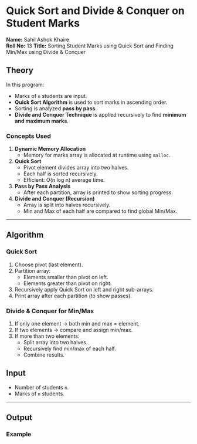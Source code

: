 # Quick Sort and Divide & Conquer on Student Marks

**Name:** Sahil Ashok Khaire  
**Roll No:** 13 
**Title:** Sorting Student Marks using Quick Sort and Finding Min/Max using Divide & Conquer


## Theory

In this program:
- Marks of `n` students are input.
- **Quick Sort Algorithm** is used to sort marks in ascending order.
- Sorting is analyzed **pass by pass**.
- **Divide and Conquer Technique** is applied recursively to find **minimum and maximum marks**.

### Concepts Used
1. **Dynamic Memory Allocation**  
   - Memory for marks array is allocated at runtime using `malloc`.
2. **Quick Sort**  
   - Pivot element divides array into two halves.
   - Each half is sorted recursively.
   - Efficient: O(n log n) average time.
3. **Pass by Pass Analysis**  
   - After each partition, array is printed to show sorting progress.
4. **Divide and Conquer (Recursion)**  
   - Array is split into halves recursively.
   - Min and Max of each half are compared to find global Min/Max.

---

## Algorithm

### Quick Sort
1. Choose pivot (last element).
2. Partition array:
   - Elements smaller than pivot on left.
   - Elements greater than pivot on right.
3. Recursively apply Quick Sort on left and right sub-arrays.
4. Print array after each partition (to show passes).

### Divide & Conquer for Min/Max
1. If only one element → both min and max = element.
2. If two elements → compare and assign min/max.
3. If more than two elements:
   - Split array into two halves.
   - Recursively find min/max of each half.
   - Combine results.


## Input
- Number of students `n`.
- Marks of `n` students.

---

## Output

### Example
